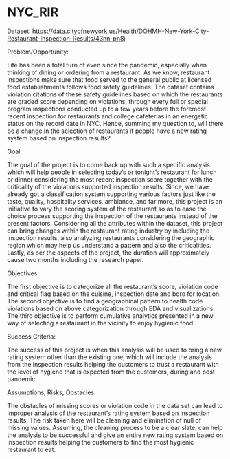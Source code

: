# NYC_RIR
Dataset: https://data.cityofnewyork.us/Health/DOHMH-New-York-City-Restaurant-Inspection-Results/43nn-pn8j
 
Problem/Opportunity:
 
Life has been a total turn of even since the pandemic, especially when thinking of dining or ordering from a restaurant. As we know, restaurant inspections make sure that food served to the general public at licensed food establishments follows food safety guidelines. The dataset contains violation citations of these safety guidelines based on which the restaurants are graded score depending on violations, through every full or special program inspections conducted up to a few years before the foremost recent inspection for restaurants and college cafeterias in an energetic status on the record date in NYC. Hence, summing my question to, will there be a change in the selection of restaurants if people have a new rating system based on inspection results?
 
Goal:
 
The goal of the project is to come back up with such a specific analysis which will help people in selecting today’s or tonight’s restaurant for lunch or dinner considering the most recent inspection score together with the criticality of the violations supported inspection results. Since, we have already got a classification system supporting various factors just like the taste, quality, hospitality services, ambiance, and far more, this project is an initiative to vary the scoring system of the restaurant so as to ease the choice process supporting the inspection of the restaurants instead of the present factors. Considering all the attributes within the dataset, this project can bring changes within the restaurant rating industry by including the inspection results, also analyzing restaurants considering the geographic region which may help us understand a pattern and also the criticalities. Lastly, as per the aspects of the project, the duration will approximately cause two months including the research paper.
 
 
Objectives:

The first objective is to categorize all the restaurant’s score, violation code and critical flag based on the cuisine, inspection date and boro for location. 
The second objective is to find a geographical pattern to health code violations based on above categorization through EDA and visualizations.
The third objective is to perform cumulative analytics presented in a new way of selecting a restaurant in the vicinity to enjoy hygienic food . 



 Success Criteria:

The success of this project is when this analysis will be used to bring a new rating system other than the existing one, which will include the analysis from the inspection results helping the customers to trust a restaurant with the level of hygiene that is expected from the customers, during and post pandemic. 

 
Assumptions, Risks, Obstacles:
 
The obstacles of missing scores or violation code in the data set can lead to improper analysis of the restaurant’s rating system based on inspection results. The risk taken here will be cleaning and elimination of null of missing values. Assuming, the cleaning process to be a clear slate, can help the analysis to be successful and give an entire new rating system based on inspection results helping the customers to find the most hygienic restaurant to eat.
